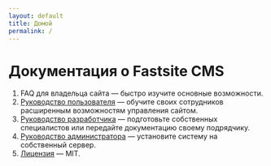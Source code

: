 ```yaml
---
layout: default
title: Домой
permalink: /
---
```

# Документация о Fastsite CMS

1. FAQ для владельца сайта — быстро изучите основные возможности.
2. [Руководство пользователя]({{site.baseurl}}/docs/user-guide) — обучите своих сотрудников расширенным возможностям управления сайтом.
3. [Руководство разработчика]({{site.baseurl}}/docs/developer-guide) — подготовьте собственных специалистов или передайте документацию своему подрядчику.
4. [Руководство администратора]({{site.baseurl}}/docs/fastsite-cms-admin-guide.html) — установите систему на собственный сервер.
5. [Лицензия](https://github.com/cetera-labs/fastsite-cms/blob/master/LICENSE) — MIT.